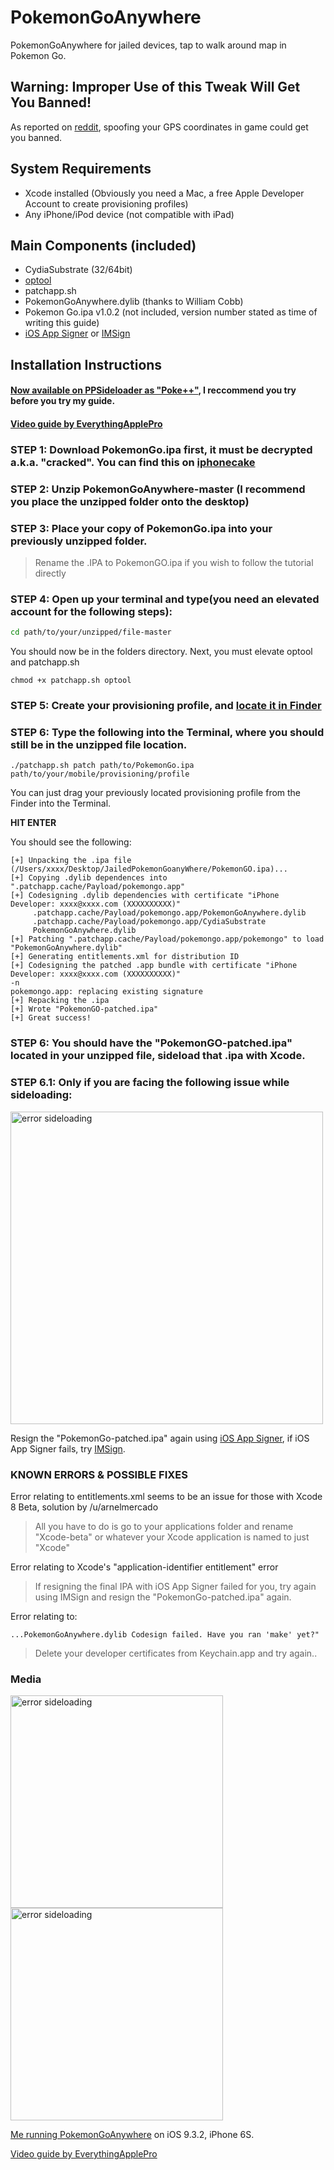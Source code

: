 # PokemonGoAnywhere

PokemonGoAnywhere for jailed devices, tap to walk around map in Pokemon Go.

## Warning: Improper Use of this Tweak Will Get You Banned!
As reported on [reddit](https://www.reddit.com/r/pokemongo/comments/4ry7my/psa_spoofing_gps_locations_will_get_you_banned/), spoofing your GPS coordinates in game could get you banned. 

## System Requirements

- Xcode installed (Obviously you need a Mac, a free Apple Developer Account to create provisioning profiles)
- Any iPhone/iPod device (not compatible with iPad)

## Main Components (included)
- CydiaSubstrate (32/64bit)
- [optool](https://github.com/alexzielenski/optool)
- patchapp.sh
- PokemonGoAnywhere.dylib (thanks to William Cobb)
- Pokemon Go.ipa v1.0.2 (not included, version number stated as time of writing this guide)
- [iOS App Signer](https://dantheman827.github.io/ios-app-signer/) or [IMSign](https://github.com/iMokhles/IMSign/releases/tag/v1.3)

## Installation Instructions

#### [Now available on PPSideloader as "Poke++"](https://github.com/eni9889/ppsideloader), I reccommend you try before you try my guide.

#### [Video guide by EverythingApplePro](https://www.youtube.com/watch?v=hjcUbyTvslA)

### **STEP 1**: Download PokemonGo.ipa first, it must be decrypted a.k.a. "cracked". You can find this on [iphonecake](https://www.iphonecake.com/)

### **STEP 2**: Unzip PokemonGoAnywhere-master (I recommend you place the unzipped folder onto the desktop)

### **STEP 3**: Place your copy of PokemonGo.ipa into your previously **unzipped** folder. 
>Rename the .IPA to PokemonGO.ipa if you wish to follow the tutorial directly

### **STEP 4**: Open up your terminal and type(you need an elevated account for the following steps):

```bash
cd path/to/your/unzipped/file-master
```

You should now be in the folders directory. Next, you must elevate optool and patchapp.sh

```
chmod +x patchapp.sh optool 
```

### **STEP 5**: Create your provisioning profile, and [locate it in Finder](https://imgur.com/a/sQHl5)

### **STEP 6**: Type the following into the Terminal, **where you should still be in the unzipped file location**.

```
./patchapp.sh patch path/to/PokemonGo.ipa path/to/your/mobile/provisioning/profile
```
You can just drag your previously located provisioning profile from the Finder into the Terminal.

**HIT ENTER**

You should see the following:

```
[+] Unpacking the .ipa file (/Users/xxxx/Desktop/JailedPokemonGoanyWhere/PokemonGO.ipa)...
[+] Copying .dylib dependences into ".patchapp.cache/Payload/pokemongo.app"
[+] Codesigning .dylib dependencies with certificate "iPhone Developer: xxxx@xxxx.com (XXXXXXXXXX)"
     .patchapp.cache/Payload/pokemongo.app/PokemonGoAnywhere.dylib
     .patchapp.cache/Payload/pokemongo.app/CydiaSubstrate
     PokemonGoAnywhere.dylib
[+] Patching ".patchapp.cache/Payload/pokemongo.app/pokemongo" to load "PokemonGoAnywhere.dylib"
[+] Generating entitlements.xml for distribution ID 
[+] Codesigning the patched .app bundle with certificate "iPhone Developer: xxxx@xxxx.com (XXXXXXXXXX)"
-n      
pokemongo.app: replacing existing signature
[+] Repacking the .ipa
[+] Wrote "PokemonGO-patched.ipa"
[+] Great success!
```

### **STEP 6**: You should have the "PokemonGO-patched.ipa" located in your unzipped file, sideload that .ipa with Xcode.

### **STEP 6.1**: Only if you are facing the following issue while sideloading:
<img width="500" alt="error sideloading" src="https://i.imgur.com/qOfNU4t.png">

Resign the "PokemonGo-patched.ipa" again using [iOS App Signer](https://dantheman827.github.io/ios-app-signer/), if iOS App Signer fails, try [IMSign](https://github.com/iMokhles/IMSign/releases/tag/v1.3).

### KNOWN ERRORS & POSSIBLE FIXES

 Error relating to entitlements.xml seems to be an issue for those with Xcode 8 Beta, solution by /u/arnelmercado
>All you have to do is go to your applications folder and rename "Xcode-beta" or whatever your Xcode application is named to just "Xcode"

Error relating to Xcode's "application-identifier entitlement" error
>If resigning the final IPA with iOS App Signer failed for you, try again using IMSign and resign the "PokemonGo-patched.ipa" again.

Error relating to:
```
...PokemonGoAnywhere.dylib Codesign failed. Have you ran 'make' yet?" 
```
>Delete your developer certificates from Keychain.app and try again..

### Media

<img width="340" alt="error sideloading" src="http://tools4hack.santalab.me/media/uploads/2016/07/jbapp-pokemongoanywhere-04.jpg"> <img width="340" alt="error sideloading" src="http://tools4hack.santalab.me/media/uploads/2016/07/jbapp-pokemongoanywhere-03.jpg"> 

[Me running PokemonGoAnywhere](https://www.youtube.com/watch?v=E5H52fo5980) on iOS 9.3.2, iPhone 6S.

[Video guide by EverythingApplePro](https://www.youtube.com/watch?v=hjcUbyTvslA)

